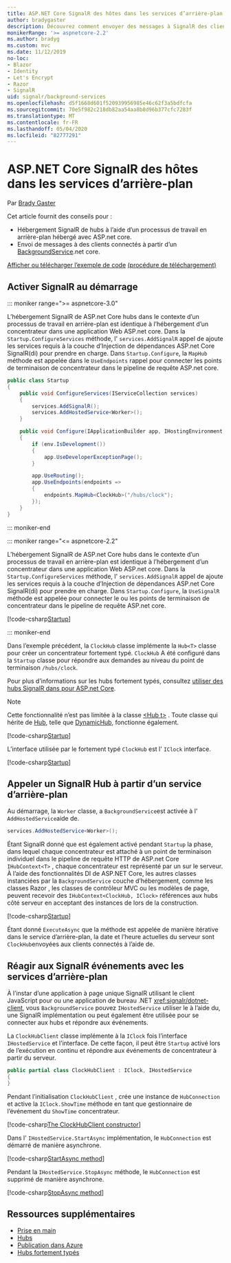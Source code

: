 ```yaml
---
title: ASP.NET Core SignalR des hôtes dans les services d’arrière-plan
author: bradygaster
description: Découvrez comment envoyer des messages à SignalR des clients à partir de classes BackgroundService .net core.
monikerRange: '>= aspnetcore-2.2'
ms.author: bradyg
ms.custom: mvc
ms.date: 11/12/2019
no-loc:
- Blazor
- Identity
- Let's Encrypt
- Razor
- SignalR
uid: signalr/background-services
ms.openlocfilehash: d5f1668d601f520939956985e46c62f3a5bdfcfa
ms.sourcegitcommit: 70e5f982c218db82aa54aa8b8d96b377cfc7283f
ms.translationtype: MT
ms.contentlocale: fr-FR
ms.lasthandoff: 05/04/2020
ms.locfileid: "82777291"
---
```

# <a name="host-aspnet-core-signalr-in-background-services"></a>ASP.NET Core SignalR des hôtes dans les services d’arrière-plan

Par [Brady Gaster](https://twitter.com/bradygaster)

Cet article fournit des conseils pour :

* Hébergement SignalR de hubs à l’aide d’un processus de travail en arrière-plan hébergé avec ASP.net core.
* Envoi de messages à des clients connectés à partir d’un [BackgroundService](xref:Microsoft.Extensions.Hosting.BackgroundService).net core.

[Afficher ou télécharger l’exemple de code](https://github.com/dotnet/AspNetCore.Docs/tree/master/aspnetcore/signalr/background-service/sample/) [(procédure de téléchargement)](xref:index#how-to-download-a-sample)

## <a name="enable-signalr-in-startup"></a>Activer SignalR au démarrage

::: moniker range=">= aspnetcore-3.0"

L’hébergement SignalR de ASP.net Core hubs dans le contexte d’un processus de travail en arrière-plan est identique à l’hébergement d’un concentrateur dans une application Web ASP.net core. Dans la `Startup.ConfigureServices` méthode, l' `services.AddSignalR` appel de ajoute les services requis à la couche d’Injection de dépendances ASP.net Core SignalR(di) pour prendre en charge. Dans `Startup.Configure`, la `MapHub` méthode est appelée dans le `UseEndpoints` rappel pour connecter les points de terminaison de concentrateur dans le pipeline de requête ASP.net core.

```csharp
public class Startup
{
    public void ConfigureServices(IServiceCollection services)
    {
        services.AddSignalR();
        services.AddHostedService<Worker>();
    }

    public void Configure(IApplicationBuilder app, IHostingEnvironment env)
    {
        if (env.IsDevelopment())
        {
            app.UseDeveloperExceptionPage();
        }

        app.UseRouting();
        app.UseEndpoints(endpoints =>
        {
            endpoints.MapHub<ClockHub>("/hubs/clock");
        });
    }
}
```

::: moniker-end

::: moniker range="<= aspnetcore-2.2"

L’hébergement SignalR de ASP.net Core hubs dans le contexte d’un processus de travail en arrière-plan est identique à l’hébergement d’un concentrateur dans une application Web ASP.net core. Dans la `Startup.ConfigureServices` méthode, l' `services.AddSignalR` appel de ajoute les services requis à la couche d’Injection de dépendances ASP.net Core SignalR(di) pour prendre en charge. Dans `Startup.Configure`, la `UseSignalR` méthode est appelée pour connecter le ou les points de terminaison de concentrateur dans le pipeline de requête ASP.net core.

[!code-csharp[Startup](background-service/sample/Server/Startup.cs?name=Startup)]

::: moniker-end

Dans l’exemple précédent, la `ClockHub` classe implémente la `Hub<T>` classe pour créer un concentrateur fortement typé. `ClockHub` A été configuré dans la `Startup` classe pour répondre aux demandes au niveau du point de terminaison `/hubs/clock`.

Pour plus d’informations sur les hubs fortement typés, consultez [utiliser des hubs SignalR dans pour ASP.net Core](xref:signalr/hubs#strongly-typed-hubs).

> [!NOTE]
> Cette fonctionnalité n’est pas limitée à la classe [\<Hub t>](xref:Microsoft.AspNetCore.SignalR.Hub`1) . Toute classe qui hérite de [Hub](xref:Microsoft.AspNetCore.SignalR.Hub), telle que [DynamicHub](xref:Microsoft.AspNetCore.SignalR.DynamicHub), fonctionne également.

[!code-csharp[Startup](background-service/sample/Server/ClockHub.cs?name=ClockHub)]

L’interface utilisée par le fortement typé `ClockHub` est l' `IClock` interface.

[!code-csharp[Startup](background-service/sample/HubServiceInterfaces/IClock.cs?name=IClock)]

## <a name="call-a-signalr-hub-from-a-background-service"></a>Appeler un SignalR Hub à partir d’un service d’arrière-plan

Au démarrage, la `Worker` classe, a `BackgroundService`est activée à l' `AddHostedService`aide de.

```csharp
services.AddHostedService<Worker>();
```

Étant SignalR donné que est également activé pendant `Startup` la phase, dans lequel chaque concentrateur est attaché à un point de terminaison individuel dans le pipeline de requête HTTP de ASP.net Core `IHubContext<T>` , chaque concentrateur est représenté par un sur le serveur. À l’aide des fonctionnalités DI de ASP.NET Core, les autres classes instanciées par la `BackgroundService` couche d’hébergement, comme les classes Razor , les classes de contrôleur MVC ou les modèles de page, peuvent recevoir des `IHubContext<ClockHub, IClock>` références aux hubs côté serveur en acceptant des instances de lors de la construction.

[!code-csharp[Startup](background-service/sample/Server/Worker.cs?name=Worker)]

Étant donné `ExecuteAsync` que la méthode est appelée de manière itérative dans le service d’arrière-plan, la date et l’heure actuelles du serveur sont `ClockHub`envoyées aux clients connectés à l’aide de.

## <a name="react-to-signalr-events-with-background-services"></a>Réagir aux SignalR événements avec les services d’arrière-plan

À l’instar d’une application à page unique SignalR utilisant le client JavaScript pour ou une application de bureau .NET <xref:signalr/dotnet-client>, vous `BackgroundService` pouvez `IHostedService` utiliser le à l’aide du, une SignalR implémentation ou peut également être utilisée pour se connecter aux hubs et répondre aux événements.

La `ClockHubClient` classe implémente à la `IClock` fois l’interface `IHostedService` et l’interface. De cette façon, il peut être `Startup` activé lors de l’exécution en continu et répondre aux événements de concentrateur à partir du serveur.

```csharp
public partial class ClockHubClient : IClock, IHostedService
{
}
```

Pendant l’initialisation `ClockHubClient` , crée une instance de `HubConnection` et active la `IClock.ShowTime` méthode en tant que gestionnaire de l’événement du `ShowTime` concentrateur.

[!code-csharp[The ClockHubClient constructor](background-service/sample/Clients.ConsoleTwo/ClockHubClient.cs?name=ClockHubClientCtor)]

Dans l' `IHostedService.StartAsync` implémentation, le `HubConnection` est démarré de manière asynchrone.

[!code-csharp[StartAsync method](background-service/sample/Clients.ConsoleTwo/ClockHubClient.cs?name=StartAsync)]

Pendant la `IHostedService.StopAsync` méthode, le `HubConnection` est supprimé de manière asynchrone.

[!code-csharp[StopAsync method](background-service/sample/Clients.ConsoleTwo/ClockHubClient.cs?name=StopAsync)]

## <a name="additional-resources"></a>Ressources supplémentaires

* [Prise en main](xref:tutorials/signalr)
* [Hubs](xref:signalr/hubs)
* [Publication dans Azure](xref:signalr/publish-to-azure-web-app)
* [Hubs fortement typés](xref:signalr/hubs#strongly-typed-hubs)
